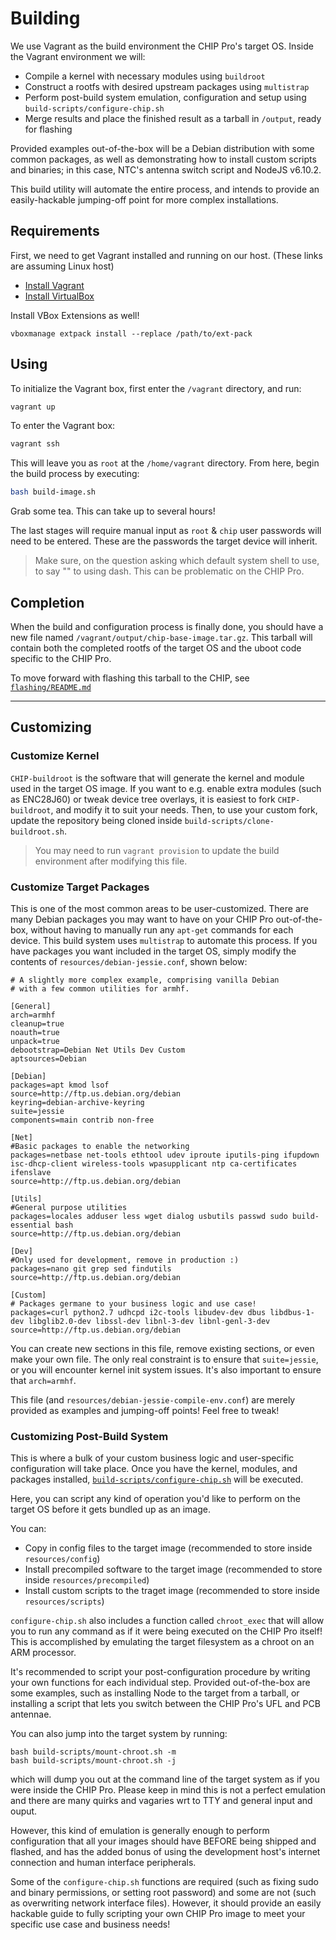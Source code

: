 # Building
We use Vagrant as the build environment the CHIP Pro's target OS.  Inside the Vagrant environment we will:

*  Compile a kernel with necessary modules using `buildroot`
*  Construct a rootfs with desired upstream packages using `multistrap`
*  Perform post-build system emulation, configuration and setup using `build-scripts/configure-chip.sh`
*  Merge results and place the finished result as a tarball in `/output`, ready for flashing

Provided examples out-of-the-box will be a Debian distribution with some common packages, as well as demonstrating how to install custom scripts and binaries; in this case, NTC's antenna switch script and NodeJS v6.10.2.

This build utility will automate the entire process, and intends to provide an easily-hackable jumping-off point for more complex installations.

## Requirements
First, we need to get Vagrant installed and running on our host.  (These links are assuming Linux host)

* [Install Vagrant](https://www.vagrantup.com/downloads.html)
* [Install VirtualBox](https://www.virtualbox.org/wiki/Linux_Downloads)

Install VBox Extensions as well!

```
vboxmanage extpack install --replace /path/to/ext-pack
```

## Using
To initialize the Vagrant box, first enter the `/vagrant` directory, and run:

```bash
vagrant up
```

To enter the Vagrant box:
```bash
vagrant ssh
```

This will leave you as `root` at the `/home/vagrant` directory.  From here, begin the build process by executing:

```bash
bash build-image.sh
```

Grab some tea.  This can take up to several hours!

The last stages will require manual input as `root` & `chip` user passwords will need to be entered.  These are the passwords the target device will inherit.

> Make sure, on the question asking which default system shell to use, to say "<No>" to using dash.  This can be problematic on the CHIP Pro.

## Completion
When the build and configuration process is finally done, you should have a new file named `/vagrant/output/chip-base-image.tar.gz`.  This tarball will contain both the completed rootfs of the target OS and the uboot code specific to the CHIP Pro.

To move forward with flashing this tarball to the CHIP, see [`flashing/README.md`](https://github.com/msolters/linux-chip-build-tool/tree/master/flashing)

---

## Customizing
### Customize Kernel
`CHIP-buildroot` is the software that will generate the kernel and module used in the target OS image.  If you want to e.g. enable extra modules (such as ENC28J60) or tweak device tree overlays, it is easiest to fork `CHIP-buildroot`, and modify it to suit your needs.  Then, to use your custom fork, update the repository being cloned inside `build-scripts/clone-buildroot.sh`.

> You may need to run `vagrant provision` to update the build environment after modifying this file.

### Customize Target Packages
This is one of the most common areas to be user-customized.  There are many Debian packages you may want to have on your CHIP Pro out-of-the-box, without having to manually run any `apt-get` commands for each device.  This build system uses `multistrap` to automate this process.  If you have packages you want included in the target OS, simply modify the contents of `resources/debian-jessie.conf`, shown below:

```
# A slightly more complex example, comprising vanilla Debian
# with a few common utilities for armhf.

[General]
arch=armhf
cleanup=true
noauth=true
unpack=true
debootstrap=Debian Net Utils Dev Custom
aptsources=Debian

[Debian]
packages=apt kmod lsof
source=http://ftp.us.debian.org/debian
keyring=debian-archive-keyring
suite=jessie
components=main contrib non-free

[Net]
#Basic packages to enable the networking
packages=netbase net-tools ethtool udev iproute iputils-ping ifupdown isc-dhcp-client wireless-tools wpasupplicant ntp ca-certificates ifenslave
source=http://ftp.us.debian.org/debian

[Utils]
#General purpose utilities
packages=locales adduser less wget dialog usbutils passwd sudo build-essential bash
source=http://ftp.us.debian.org/debian

[Dev]
#Only used for development, remove in production :)
packages=nano git grep sed findutils
source=http://ftp.us.debian.org/debian

[Custom]
# Packages germane to your business logic and use case!
packages=curl python2.7 udhcpd i2c-tools libudev-dev dbus libdbus-1-dev libglib2.0-dev libssl-dev libnl-3-dev libnl-genl-3-dev
source=http://ftp.us.debian.org/debian
```

You can create new sections in this file, remove existing sections, or even make your own file.  The only real constraint is to ensure that `suite=jessie`, or you will encounter kernel init system issues.  It's also important to ensure that `arch=armhf`.

This file (and `resources/debian-jessie-compile-env.conf`) are merely provided as examples and jumping-off points!  Feel free to tweak!

### Customizing Post-Build System
This is where a bulk of your custom business logic and user-specific configuration will take place.  Once you have the kernel, modules, and packages installed, [`build-scripts/configure-chip.sh`](https://github.com/msolters/linux-chip-build-tool/blob/master/vagrant/build-scripts/configure-chip.sh) will be executed.

Here, you can script any kind of operation you'd like to perform on the target OS before it gets bundled up as an image.

You can:

*  Copy in config files to the target image (recommended to store inside `resources/config`)
*  Install precompiled software to the target image (recommended to store inside `resources/precompiled`)
*  Install custom scripts to the traget image (recommended to store inside `resources/scripts`)

`configure-chip.sh` also includes a function called `chroot_exec` that will allow you to run any command as if it were being executed on the CHIP Pro itself!  This is accomplished by emulating the target filesystem as a chroot on an ARM processor.

It's recommended to script your post-configuration procedure by writing your own functions for each individual step.  Provided out-of-the-box are some examples, such as installing Node to the target from a tarball, or installing a script that lets you switch between the CHIP Pro's UFL and PCB antennae.

You can also jump into the target system by running:

```
bash build-scripts/mount-chroot.sh -m
bash build-scripts/mount-chroot.sh -j
```

which will dump you out at the command line of the target system as if you were inside the CHIP Pro.  Please keep in mind this is not a perfect emulation and there are many quirks and vagaries wrt to TTY and general input and ouput.

However, this kind of emulation is generally enough to perform configuration that all your images should have BEFORE being shipped and flashed, and has the added bonus of using the development host's internet connection and human interface peripherals.

Some of the `configure-chip.sh` functions are required (such as fixing sudo and binary permissions, or setting root password) and some are not (such as overwriting network interface files).  However, it should provide an easily hackable guide to fully scripting your own CHIP Pro image to meet your specific use case and business needs!
